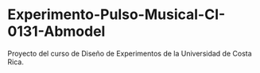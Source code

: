 # Experimento-Pulso-Musical-CI-0131-Abmodel
Proyecto del curso de Diseño de Experimentos de la Universidad de Costa Rica. 
